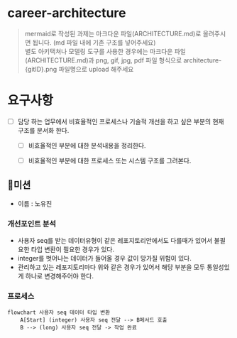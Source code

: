 # career-architecture
> mermaid로 작성된 과제는 마크다운 파일(ARCHITECTURE.md)로 올려주시면 됩니다. (md 파일 내에 기존 구조를 넣어주세요)<br>
> 별도 아키택쳐나 모델링 도구를 사용한 경우에는 마크다운 파일(ARCHITECTURE.md)과 png, gif, jpg, pdf 파일 형식으로 architecture-{gitID}.png 파일명으로 upload 해주세요
# 요구사항
- [ ] 담당 하는 업무에서 비효율적인 프로세스나 기술적 개선을 하고 싶은 부분의 현재 구조를 문서화 한다.
    - [ ] 비효율적인 부분에 대한 분석내용을 정리한다.
    - [ ] 비효율적인 부분에 대한 프로세스 또는 시스템 구조를 그려본다.


## 🚀미션
- 이름 : 노유진
### 개선포인트 분석
- 사용자 seq를 받는 데이터유형이 같은 레포지토리안에서도 다를때가 있어서 불필요한 타입 변환이 필요한 경우가 있다.
- integer를 벗어나는 데이터가 들어올 경우 값이 망가질 위험이 있다.
- 관리하고 있는 레포지토리마다 위와 같은 경우가 있어서 해당 부분을 모두 통일성있게 하나로 변경해주어야 한다.

### 프로세스
```mermaid
flowchart 사용자 seq 데이터 타입 변환
    A[Start] (integer) 사용자 seq 전달 --> B메서드 호출
    B --> (long) 사용자 seq 전달 -> 작업 완료 
```
